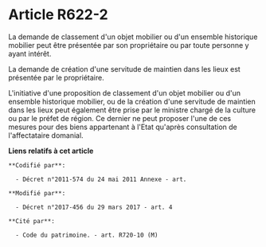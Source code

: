 # Article R622-2

La demande de classement d'un objet mobilier ou d'un ensemble historique mobilier peut être présentée par son propriétaire ou
par toute personne y ayant intérêt.

La demande de création d'une servitude de maintien dans les lieux est présentée par le propriétaire. 

L'initiative d'une proposition de classement d'un objet mobilier ou d'un ensemble historique mobilier, ou de la création
d'une servitude de maintien dans les lieux peut également être prise par le ministre chargé de la culture ou par le préfet de
région. Ce dernier ne peut proposer l'une de ces mesures pour des biens appartenant à l'Etat qu'après consultation de
l'affectataire domanial.

**Liens relatifs à cet article**

	**Codifié par**:

	  - Décret n°2011-574 du 24 mai 2011 Annexe - art.

	**Modifié par**:

	  - Décret n°2017-456 du 29 mars 2017 - art. 4

	**Cité par**:

	  - Code du patrimoine. - art. R720-10 (M)
